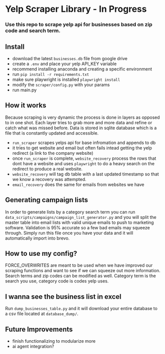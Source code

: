 # Yelp Scraper Library - In Progress

### Use this repo to scrape yelp api for businesses based on zip code and search term.

## Install

- download the latest `businesses.db` file from google drive
- create a `.env` and place your yelp API_KEY variable
- recommend installing anaconda and creating a specific environment
- run `pip install -r requirements.txt`
- make sure playwright is installed `playwright install`
- modify the `scraper/config.py` with your params
- run main.py

## How it works

Because scraping is very dynamic the process is done in layers as opposed to in one shot. Each layer tries to grab more and more data and refine or catch what was missed before. Data is stored in sqlite database which is a file that is constantly updated and accessible.

- `run_scraper` scrapes yelps api for base infromation and appends to db
- it tries to get website and email but often fails intead getting the yelp redirect (a link to the company website)
- once `run_scraper` is complete, `website_recovery` process the rows that dont have a website and uses `playwright` to do a heavy search on the redirect to produce a real website.
- `website_recovery` will tag db table with a last updated timestamp so that we know a recovery was attempted.
- `email_recovery` does the same for emails from websites we have

## Generating campaign lists

In order to generate lists by a category search term you can run `data_scripts/campaigns/campaign_list_generator.py` and you will split the master table into email lists with valid unique emails to push to marketing software. Validation is 95% accurate so a few bad emails may squeeze through. Simply run this file once you have your data and it will automatically import into brevo.

## How to use my config?

FORCE_OVERWRITES are meant to be used when we have improved our scraping functions and want to see if we can squeeze out more information. Search terms and zip codes can be modified as well. Category term is the search you use, category code is codes yelp uses. 

## I wanna see the business list in excel

Run `dump_businesses_table.py` and it will download your entire database to a csv file located at `database_dump/`.

## Future Improvements

- finish functionalizing to modularize more
- ai agent integration?